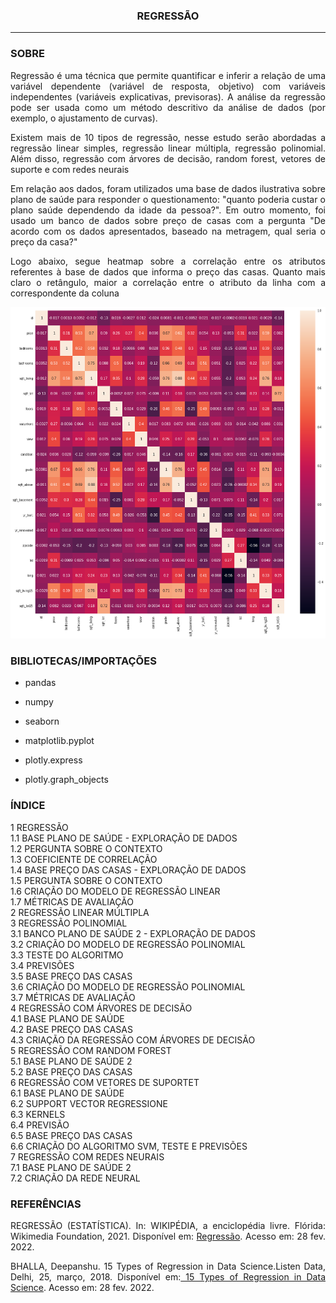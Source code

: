 <h3> <center> REGRESSÃO</center> </h3>
<hr size="1" width="100%" align="center" noshade> 



<h3> SOBRE </h3>


<p align = 'JUSTIFY'>Regressão é uma técnica que permite quantificar e inferir a relação de uma variável dependente (variável de resposta, objetivo) com variáveis independentes (variáveis explicativas, previsoras). A análise da regressão pode ser usada como um método descritivo da análise de dados (por exemplo, o ajustamento de curvas). </p>

<p align = 'JUSTIFY'>Existem mais de 10 tipos de regressão, nesse estudo serão abordadas a regressão linear simples, regressão linear múltipla, regressão polinomial. Além disso, regressão com árvores de decisão, random forest, vetores de suporte e com redes neurais </p>


<p align = 'JUSTIFY'>Em relação aos dados, foram utilizados uma base de dados ilustrativa sobre plano de saúde para responder o questionamento: "quanto poderia custar o plano saúde dependendo da idade da pessoa?". Em outro momento, foi usado um banco de dados sobre preço de casas com a pergunta "De acordo com os dados apresentados, baseado na metragem, qual seria o preço da casa?" </p>

<p align = "JUSTIFY"> Logo abaixo, segue heatmap sobre a correlação entre os atributos referentes à base de dados que informa o preço das casas. Quanto mais claro o retângulo, maior a correlação entre o atributo da linha com a correspondente da coluna</p>


<img src="https://github.com/WMFrts/regressao/blob/main/grafico-correlacao.png">

<h3>BIBLIOTECAS/IMPORTAÇÕES</h3>


* pandas

* numpy 

* seaborn


* matplotlib.pyplot


* plotly.express

* plotly.graph_objects





<h3>ÍNDICE</h3>

<dl>
  
<dt>1 REGRESSÃO</dt>
<dt>1.1 BASE PLANO DE SAÚDE - EXPLORAÇÃO DE DADOS</dt>
<dt>1.2 PERGUNTA SOBRE O CONTEXTO</dt>
<dt>1.3 COEFICIENTE DE CORRELAÇÃO</dt>
<dt>1.4 BASE PREÇO DAS CASAS - EXPLORAÇÃO DE DADOS</dt>
<dt>1.5 PERGUNTA SOBRE O CONTEXTO</dt>
<dt>1.6 CRIAÇÃO DO MODELO DE REGRESSÃO LINEAR</dt>
<dt>1.7 MÉTRICAS DE AVALIAÇÃO</dt>
<dt>2 REGRESSÃO LINEAR MÚLTIPLA</dt>
<dt>3 REGRESSÃO POLINOMIAL</dt>
<dt>3.1 BANCO PLANO DE SAÚDE 2 - EXPLORAÇÃO DE DADOS</dt>
<dt>3.2 CRIAÇÃO DO MODELO DE REGRESSÃO POLINOMIAL</dt>
<dt>3.3 TESTE DO ALGORITMO</dt>
<dt>3.4 PREVISÕES</dt>
<dt>3.5 BASE PREÇO DAS CASAS</dt>
<dt>3.6 CRIAÇÃO DO MODELO DE REGRESSÃO POLINOMIAL</dt>
<dt>3.7 MÉTRICAS DE AVALIAÇÃO</dt>
<dt>4 REGRESSÃO COM ÁRVORES DE DECISÃO</dt>
<dt>4.1 BASE PLANO DE SAÚDE</dt>
<dt>4.2 BASE PREÇO DAS CASAS</dt>
<dt>4.3 CRIAÇÃO DA REGRESSÃO COM ÁRVORES DE DECISÃO</dt>
<dt>5 REGRESSÃO COM RANDOM FOREST</dt>
<dt>5.1 BASE PLANO DE SAÚDE 2</dt>
<dt>5.2 BASE PREÇO DAS CASAS</dt>
<dt>6 REGRESSÃO COM VETORES DE SUPORTET</dt>
<dt>6.1 BASE PLANO DE SAÚDE</dt>
<dt>6.2 SUPPORT VECTOR REGRESSIONE</dt>
<dt>6.3 KERNELS</dt>
<dt>6.4 PREVISÃO</dt>
<dt>6.5 BASE PREÇO DAS CASAS  </dt>
<dt>6.6 CRIAÇÃO DO ALGORITMO SVM, TESTE E PREVISÕES</dt>
<dt>7 REGRESSÃO COM REDES NEURAIS</dt>
<dt>7.1 BASE PLANO DE SAÚDE 2 </dt>
<dt>7.2 CRIAÇÃO DA REDE NEURAL </dt>
  
  
  
  
  
</dl>


<h3>REFERÊNCIAS</h3>


<p align = 'JUSTIFY'>REGRESSÃO (ESTATÍSTICA). In: WIKIPÉDIA, a enciclopédia livre. Flórida: Wikimedia Foundation, 2021. Disponível em: <a href= "https://pt.wikipedia.org/w/index.php?title=Regress%C3%A3o_(estat%C3%ADstica)&oldid=62175676">Regressão</a>. Acesso em: 28 fev. 2022.


<p align = 'JUSTIFY'> BHALLA, Deepanshu. 15 Types of Regression in Data Science.Listen Data, Delhi, 25, março, 2018. Disponível em:<a href= "https://www.listendata.com/2018/03/regression-analysis.html"> 15 Types of Regression in Data Science</a>. Acesso em: 28 fev. 2022.

